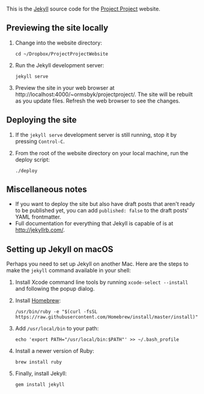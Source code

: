 This is the [Jekyll](http://jekyllrb.com/) source code for the [Project Project](http://people.reed.edu/~ormsbyk/projectproject/) website.

## Previewing the site locally

1. Change into the website directory:
   
   ```
   cd ~/Dropbox/ProjectProjectWebsite
   ```

2. Run the Jekyll development server:

   ```
   jekyll serve
   ```

3. Preview the site in your web browser at http://localhost:4000/~ormsbyk/projectproject/. The site will be rebuilt as you update files. Refresh the web browser to see the changes.

## Deploying the site

1. If the `jekyll serve` development server is still running, stop it by pressing `Control-C`.

2. From the root of the website directory on your local machine, run the deploy script:

   ```
   ./deploy
   ```

## Miscellaneous notes

* If you want to deploy the site but also have draft posts that aren't ready to be published yet, you can add `published: false` to the draft posts' YAML frontmatter.
* Full documentation for everything that Jekyll is capable of is at http://jekyllrb.com/.

## Setting up Jekyll on macOS

Perhaps you need to set up Jekyll on another Mac. Here are the steps to make the `jekyll` command available in your shell:

1. Install Xcode command line tools by running `xcode-select --install` and following the popup dialog.

2. Install [Homebrew](https://brew.sh/):

   ```
   /usr/bin/ruby -e "$(curl -fsSL https://raw.githubusercontent.com/Homebrew/install/master/install)"
   ```

3. Add `/usr/local/bin` to your path:

   ```
   echo 'export PATH="/usr/local/bin:$PATH"' >> ~/.bash_profile
   ```

4. Install a newer version of Ruby:

   ```
   brew install ruby
   ```

5. Finally, install Jekyll:

   ```
   gem install jekyll
   ```
